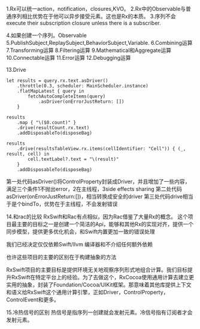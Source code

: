 1.Rx可以统一action，notification，closures,KVO。
2.Rx中的Observable与普通序列相比优势在于他可以异步接受元素。这也是Rx的本质。
3.序列不会execute their subscription closure unless there is a subscriber.

4.如果创建一个序列。Observable
5.PublishSubject,ReplaySubject,BehaviorSubject,Variable.
6.Combining运算
7.Transforming运算
8.Filtering运算
9.Mathematical和Aggregate运算
10.Connectable运算
11.Error运算
12.Debugging运算

13.Drive
```
let results = query.rx.text.asDriver()
    .throttle(0.3, scheduler: MainScheduler.instance)
    .flatMapLatest { query in
        fetchAutoCompleteItems(query)
            .asDriver(onErrorJustReturn: [])
    }

results
    .map { "\($0.count)" }
    .drive(resultCount.rx.text)               
    .addDisposableTo(disposeBag)

results
    .drive(resultsTableView.rx.items(cellIdentifier: "Cell")) { (_, result, cell) in
        cell.textLabel?.text = "\(result)"
    }
    .addDisposableTo(disposeBag)

```

第一处代码asDriver()将ControlProperty封装成Driver，并且增加了一些内容，满足三个条件1不抛出error，2在主线程，3side effects sharing
第二处代码asDriver(onErrorJustReturn:[])，相当转换成安全的driver
第三处代码drive相当于是个bindTo，优势在于主线程，不会发射错误

14.和rac的比较
RxSwift和Rac有点相似，因为Rac借鉴了大量Rx的概念。
这个项目最主要的目标之一是创建一个简洁的Api，能够和其他Rx的实现对齐，提供一个同步模型，提供更多优化机会，和Swift内置更加一致的错误处理

我们已经决定仅仅依赖Swift/llvm 编译器和不介绍任何额外依赖

也许这些项目的主要的区别在于构建抽象的方法

RxSwift项目的主要目标是提供环境无关地观察序列形式地组合计算。我们目标提升RxSwift在特定平台上的经验。为了去做这个，RxCocoa使用通用计算去建立更实用的抽象，封装了Foundation/Cocoa/UIKit框架。那意味着其他库提供上下文和语义给RxSwift这个通用计算引擎，正如Driver，ControlProperty，ControlEvent和更多。

15.冷热信号的区别
热信号是指序列一创建就会发射元素。冷信号指有订阅者才会发射元素。